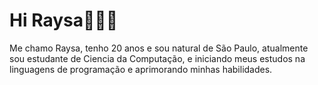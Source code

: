 # Hi Raysa👩🏻‍💻
Me chamo Raysa, tenho 20 anos e sou natural de São Paulo, atualmente sou estudante de Ciencia da Computação, e iniciando meus estudos na linguagens de programação e aprimorando minhas habilidades.
<!--
**Raysa-Cc/Raysa-Cc** is a ✨ _special_ ✨ repository because its `README.md` (this file) appears on your GitHub profile.

Here are some ideas to get you started:

- 🔭 I’m currently working on ...
- 🌱 I’m currently learning ...
- 👯 I’m looking to collaborate on ...
- 🤔 I’m looking for help with ...
- 💬 Ask me about ...
- 📫 How to reach me: ...
- 😄 Pronouns: ...
- ⚡ Fun fact: ...
-->
